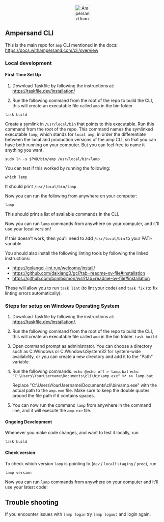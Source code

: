 <br/>
<div align="center">
    <a href="https://www.buildwithfern.com/?utm_source=github&utm_medium=readme&utm_campaign=docs-starter-openapi&utm_content=logo">
    <img src="https://res.cloudinary.com/dycvts6vp/image/upload/v1723671980/ampersand-logo-black_fwzpfw.svg#gh-dark-mode-only" height="50" align="center" alt="Ampersand logo" >
    </a>
<br/>
</div>

## Ampersand CLI

This is the main repo for `amp` CLI mentioned in the docs: https://docs.withampersand.com/cli/overview

### Local development

#### First Time Set Up

1. Download Taskfile by following the instructions at: <https://taskfile.dev/installation/>

2. Run the following command from the root of the repo to build the CLI, this will create an executable file called `amp` in the bin folder.

```
task build
```

Create a symlink in `/usr/local/bin` that points to this executable. Run this command from the root of the repo. This command names the symlinked executable `lamp`, which stands for `local amp`, in order the differentiate between the local and production versions of the amp CLI, so that you can have both running on your computer. But you can feel free to name it anything you want.

```
sudo ln -s $PWD/bin/amp /usr/local/bin/lamp
```

You can test if this worked by running the following:

```
which lamp
```

It should print `/usr/local/bin/lamp`

Now you can run the following from anywhere on your computer:

```
lamp
```

This should print a list of available commands in the CLI.

Now you can run `lamp` commands from anywhere on your computer, and it'll use your local version!

If this doesn't work, then you'll need to add `/usr/local/bin` to your PATH variable.

You should also install the following linting tools by following the linked instructions:

- <https://golangci-lint.run/welcome/install/>
- <https://github.com/daixiang0/gci?tab=readme-ov-file#installation>
- <https://github.com/bombsimon/wsl?tab=readme-ov-file#installation>

These will allow you to run `task lint` (to lint your code) and `task fix` (to fix linting errors automatically).

### Steps for setup on Windows Operating System

1. Download Taskfile by following the instructions at: <https://taskfile.dev/installation/>.

2. Run the following command from the root of the repo to build the CLI, this will create an executable file called `amp` in the bin folder.
   `task build`

3. Open command prompt as administrator. You can choose a directory such as C:\Windows or C:\Windows\System32 for system-wide availability, or you can create a new directory and add it to the "Path" variable.

4. Run the following commands.
   `echo @echo off > lamp.bat`
   `echo "C:\Users\YourUsername\Documents\cli\bin\amp.exe" %* >> lamp.bat`

   Replace "C:\Users\YourUsername\Documents\cli\bin\amp.exe" with the actual path to the `amp.exe` file. Make sure to keep the double quotes around the file path if it contains spaces.

5. You can now run the command `lamp` from anywhere in the command line, and it will execute the `amp.exe` file.

#### Ongoing Development

Whenever you make code changes, and want to test it locally, run

```
task build
```

#### Check version

To check which version `lamp` is pointing to (`dev` / `local`/ `staging` / `prod`), run

```
lamp version
```

Now you can run `lamp` commands from anywhere on your computer and it'll use your latest code!

## Trouble shooting

If you encounter issues with `lamp login` try `lamp logout` and login again.
